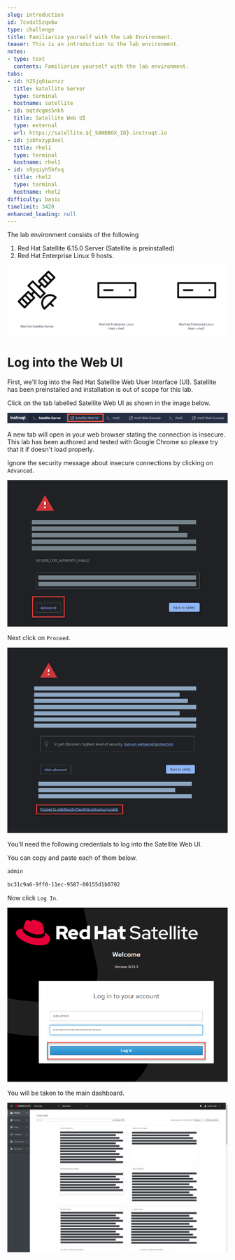 ```yaml
---
slug: introduction
id: 7cxdxl5zqx6w
type: challenge
title: Familiarize yourself with the Lab Environment.
teaser: This is an introduction to the lab environment.
notes:
- type: text
  contents: Familiarize yourself with the lab environment.
tabs:
- id: h25jq6iwznzz
  title: Satellite Server
  type: terminal
  hostname: satellite
- id: bqtdcgms5nkh
  title: Satellite Web UI
  type: external
  url: https://satellite.${_SANDBOX_ID}.instruqt.io
- id: jzbhxzyp3eol
  title: rhel1
  type: terminal
  hostname: rhel1
- id: s9yqiyh5bfxq
  title: rhel2
  type: terminal
  hostname: rhel2
difficulty: basic
timelimit: 3420
enhanced_loading: null
---
```

<!-- markdownlint-disable MD033 -->
The lab environment consists of the following

1) Red Hat Satellite 6.15.0 Server (Satellite is preinstalled)
2) Red Hat Enterprise Linux 9 hosts.

![](../assets/satellite-basics-environment.png)

Log into the Web UI
===

First, we'll log into the Red Hat Satellite Web User Interface (UI). Satellite has been preinstalled and installation is out of scope for this lab.

Click on the tab labelled Satellite Web UI as shown in the image below.

![](../assets/satellite-tab.png)

A new tab will open in your web browser stating the connection is insecure. This lab has been authored and tested with Google Chrome so please try that it if doesn't load properly.

Ignore the security message about insecure connections by clicking on `Advanced`.

![](../assets/insecure-warning.png)

Next click on `Proceed`.

![](../assets/proceed.png)

You'll need the following credentials to log into the Satellite Web UI.

You can copy and paste each of them below.

```bash
admin
```

```bash
bc31c9a6-9ff0-11ec-9587-00155d1b0702
```

Now click `Log In`.

![](../assets/webuilogin.png)

You will be taken to the main dashboard.

![](../assets/main-menu.png)

